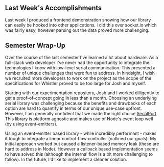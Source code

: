 ## Last Week's Accomplishments

Last week I produced a frontend demonstration showing how our library can easily be hooked into other applications.
I did this over socket.io which was fairly easy, however parsing out the data proved more challenging.

## Semester Wrap-Up
Over the course of the last semester I've learned a lot about hardware.  As a full-stack web developer I've never had the opportunity to integrate the technologies I know with low-level serial communication.  This presented a number of unique challenges that were fun to address.  In hindsight, I wish we recruited more developers to work on the project as the scope of the specifications for Whistler proved to be too large for Josh and myself.

Starting with our experimentation repository, Josh and I worked dilligently to get a proof-of-concept going in less than a month.  Choosing an underlying serial library was challenging because the benefits and drawbacks of each option are hard to quantify in terms of our unique use-case upfront.  However, I am generally confident that we made the right choice [SerialPort](https://serialport.io).  This library is platform agnostic and makes use of Node's event loop well (by using event-emitters).

Using an event-emitter based library - while incredibly performant - makes it tough to integrate a linear control-flow controller (outlined our goals).  My initial approach worked but caused a listener-based memory leak (these are hard to address in Node).  However a callback based implementation seems to have solved this (although the internal flow is a bit more challenging to follow).  In the future, I'd like to implement a cleaner solution.
